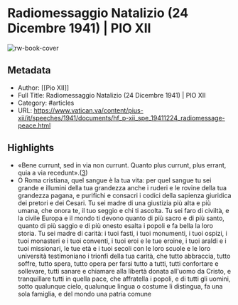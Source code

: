 # Radiomessaggio Natalizio (24 Dicembre 1941) | PIO XII

![rw-book-cover](https://readwise-assets.s3.amazonaws.com/static/images/article2.74d541386bbf.png)

## Metadata
- Author: [[Pio XII]]
- Full Title: Radiomessaggio Natalizio (24 Dicembre 1941) | PIO XII
- Category: #articles
- URL: https://www.vatican.va/content/pius-xii/it/speeches/1941/documents/hf_p-xii_spe_19411224_radiomessage-peace.html

## Highlights
- «Bene currunt, sed in via non currunt. Quanto plus currunt, plus errant, quia a via recedunt».([3](#fn3))
- O Roma cristiana, quel sangue è la tua vita: per quel sangue tu sei grande e illumini della tua grandezza anche i ruderi e le rovine della tua grandezza pagana, e purifichi e consacri i codici della sapienza giuridica dei pretori e dei Cesari. Tu sei madre di una giustizia più alta e più umana, che onora te, il tuo seggio e chi ti ascolta. Tu sei faro di civiltà, e la civile Europa e il mondo ti devono quanto di più sacro e di più santo, quanto di più saggio e di più onesto esalta i popoli e fa bella la loro storia. Tu sei madre di carità: i tuoi fasti, i tuoi monumenti, i tuoi ospizi, i tuoi monasteri e i tuoi conventi, i tuoi eroi e le tue eroine, i tuoi araldi e i tuoi missionari, le tue età e i tuoi secoli con le loro scuole e le loro università testimoniano i trionfi della tua carità, che tutto abbraccia, tutto soffre, tutto spera, tutto opera per farsi tutto a tutti, tutti confortare e sollevare, tutti sanare e chiamare alla libertà donata all'uomo da Cristo, e tranquillare tutti in quella pace, che affratella i popoli, e di tutti gli uomini, sotto qualunque cielo, qualunque lingua o costume li distingua, fa una sola famiglia, e del mondo una patria comune
